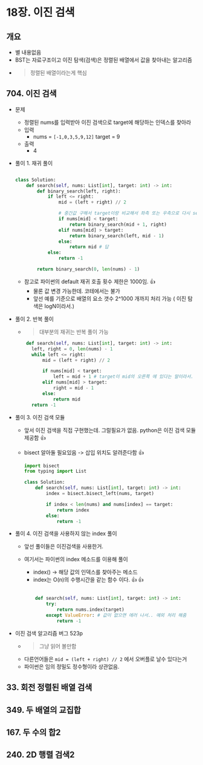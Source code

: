 # 18장. 이진 검색

## 개요

- 별 내용없음
- BST는 자료구조이고 이진 탐색(검색)은 정렬된 배열에서 값을 찾아내는 알고리즘
- > 정렬된 배열이라는게 핵심

## 704. 이진 검색

- 문제
  - 정렬된 nums를 입력받아 이진 검색으로 target에 해당하는 인덱스를 찾아라
  - 입력
    - nums = `[-1,0,3,5,9,12]` target = 9
  - 출력
    - 4

- 풀이 1. 재귀 풀이

    ```python

    class Solution:
        def search(self, nums: List[int], target: int) -> int:
            def binary_search(left, right):
                if left <= right:
                    mid = (left + right) // 2 

                    # 중간값 구해서 target이랑 비교해서 좌측 또는 우측으로 다시 search
                    if nums[mid] < target:
                        return binary_search(mid + 1, right)
                    elif nums[mid] > target:
                        return binary_search(left, mid - 1)
                    else:
                        return mid # 답
                else:
                    return -1

            return binary_search(0, len(nums) - 1)

    ```

  - 참고로 파이썬의 default 재귀 호출 횟수 제한은 1000임. 👍
    - 물론 값 변경 가능한데. 코테에서는 불가
    - 앞선 예를 기준으로 배열의 요소 갯수 2^1000 개까지 처리 가능 ( 이진 탐색은 logN이라서.)

- 풀이 2. 반복 풀이
  - > 대부분의 재귀는 반복 풀이 가능

  ```python
      def search(self, nums: List[int], target: int) -> int:
        left, right = 0, len(nums) - 1
        while left <= right:
            mid = (left + right) // 2

            if nums[mid] < target:
                left = mid + 1 # target이 mid의 오른쪽 에 있다는 말이라서. left를 옮김. 
            elif nums[mid] > target:
                right = mid - 1
            else:
                return mid
        return -1
  ```

- 풀이 3. 이진 검색 모듈
  - 앞서 이진 검색을 직접 구현했는데. 그럴필요가 없음. python은 이진 검색 모듈 제공함 👍
  - bisect 알아둘 필요있음 -> 삽입 위치도 알려준다함 👍

    ```python
    import bisect
    from typing import List

    class Solution:
        def search(self, nums: List[int], target: int) -> int:
            index = bisect.bisect_left(nums, target) 

            if index < len(nums) and nums[index] == target:
                return index
            else:
                return -1

    ```

- 풀이 4. 이진 검색을 사용하지 않는 index 풀이
  - 앞선 풀이들은 이진검색을 사용한거.
  - 여기서는 파이썬의 index 메소드를 이용해 풀이
    - index() -> 해당 값의 인덱스를 찾아주는 메소드
    - index는 O(n)의 수행시간을 같는 함수 이다. 👍 👍

    ```python

        def search(self, nums: List[int], target: int) -> int:
            try:
                return nums.index(target)
            except ValueError: # 값이 없으면 에러 나서.. 예외 처리 해줌
                return -1

    ```

- 이진 검색 알고리즘 버그 523p
  - > 그냥 읽어 볼만함
  - 다른언어들은 `mid = (left + right) // 2` 에서 오버플로 날수 있다는거
  - 파이썬은 임의 정밀도 정수형이라 상관없음.

## 33. 회전 정렬된 배열 검색

## 349. 두 배열의 교집합

## 167. 두 수의 합2

## 240. 2D 행렬 검색2
